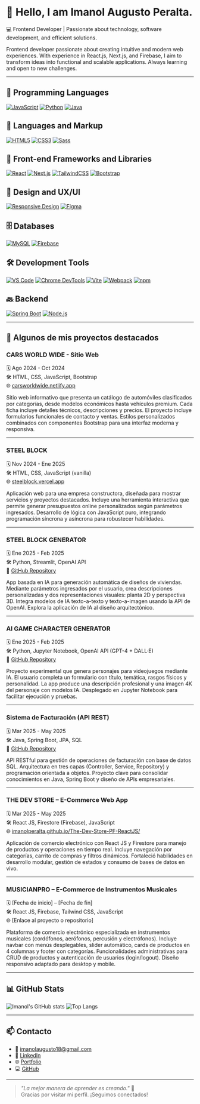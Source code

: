 # 👋 Hello, I am Imanol Augusto Peralta.

💻 Frontend Developer | Passionate about technology, software development, and efficient solutions.

Frontend developer passionate about creating intuitive and modern web experiences. With experience in React.js, Next.js, and Firebase, I aim to transform ideas into functional and scalable applications. Always learning and open to new challenges.

---

## 🚀 Programming Languages

[![JavaScript](https://img.shields.io/badge/JavaScript-F7DF1E?style=for-the-badge&logo=javascript&logoColor=black)](https://developer.mozilla.org/en-US/docs/Web/JavaScript)
[![Python](https://img.shields.io/badge/Python-3776AB?style=for-the-badge&logo=python&logoColor=white)](https://www.python.org/)
[![Java](https://img.shields.io/badge/Java-007396?style=for-the-badge&logo=java&logoColor=white)](https://www.oracle.com/java/)

## 📝 Languages and Markup

[![HTML5](https://img.shields.io/badge/HTML5-E34F26?style=for-the-badge&logo=html5&logoColor=white)](https://developer.mozilla.org/en-US/docs/Web/HTML)
[![CSS3](https://img.shields.io/badge/CSS3-1572B6?style=for-the-badge&logo=css3&logoColor=white)](https://developer.mozilla.org/en-US/docs/Web/CSS)
[![Sass](https://img.shields.io/badge/Sass-CC6699?style=for-the-badge&logo=sass&logoColor=white)](https://sass-lang.com/)

## 🧩 Front-end Frameworks and Libraries

[![React](https://img.shields.io/badge/React-20232A?style=for-the-badge&logo=react&logoColor=61DAFB)](https://reactjs.org/)
[![Next.js](https://img.shields.io/badge/Next.js-000?style=for-the-badge&logo=nextdotjs&logoColor=white)](https://nextjs.org/)
[![TailwindCSS](https://img.shields.io/badge/Tailwind_CSS-38B2AC?style=for-the-badge&logo=tailwind-css&logoColor=white)](https://tailwindcss.com/)
[![Bootstrap](https://img.shields.io/badge/Bootstrap-563D7C?style=for-the-badge&logo=bootstrap&logoColor=white)](https://getbootstrap.com/)

## 🎨 Design and UX/UI

[![Responsive Design](https://img.shields.io/badge/Responsive_Design-00ADEF?style=for-the-badge&logo=css3&logoColor=white)](https://developer.mozilla.org/en-US/docs/Web/CSS/Media_Queries)
[![Figma](https://img.shields.io/badge/Figma-F24E1E?style=for-the-badge&logo=figma&logoColor=white)](https://www.figma.com/)

## 🗄️ Databases

[![MySQL](https://img.shields.io/badge/MySQL-4479A1?style=for-the-badge&logo=mysql&logoColor=white)](https://www.mysql.com/)
[![Firebase](https://img.shields.io/badge/Firebase-FFCA28?style=for-the-badge&logo=firebase&logoColor=black)](https://firebase.google.com/)

## 🛠️ Development Tools

[![VS Code](https://img.shields.io/badge/VS_Code-007ACC?style=for-the-badge&logo=visual-studio-code&logoColor=white)](https://code.visualstudio.com/)
[![Chrome DevTools](https://img.shields.io/badge/Chrome_DevTools-4285F4?style=for-the-badge&logo=googlechrome&logoColor=white)](https://developer.chrome.com/docs/devtools/)
[![Vite](https://img.shields.io/badge/Vite-646CFF?style=for-the-badge&logo=vite&logoColor=white)](https://vitejs.dev/)
[![Webpack](https://img.shields.io/badge/Webpack-8DD6F9?style=for-the-badge&logo=webpack&logoColor=black)](https://webpack.js.org/)
[![npm](https://img.shields.io/badge/npm-CB3837?style=for-the-badge&logo=npm&logoColor=white)](https://www.npmjs.com/)

## 🔙 Backend

[![Spring Boot](https://img.shields.io/badge/Spring_Boot-6DB33F?style=for-the-badge&logo=springboot&logoColor=white)](https://spring.io/projects/spring-boot)
[![Node.js](https://img.shields.io/badge/Node.js-339933?style=for-the-badge&logo=nodedotjs&logoColor=white)](https://nodejs.org/)


---

## 📂 Algunos de mis proyectos destacados

### **CARS WORLD WIDE - Sitio Web**  
🗓️ Ago 2024 - Oct 2024  
🛠️ HTML, CSS, JavaScript, Bootstrap  
🌐 [carsworldwide.netlify.app](https://carsworldwide.netlify.app)  

Sitio web informativo que presenta un catálogo de automóviles clasificados por categorías, desde modelos económicos hasta vehículos premium. Cada ficha incluye detalles técnicos, descripciones y precios. El proyecto incluye formularios funcionales de contacto y ventas. Estilos personalizados combinados con componentes Bootstrap para una interfaz moderna y responsiva.

---

### **STEEL BLOCK**  
🗓️ Nov 2024 - Ene 2025  
🛠️ HTML, CSS, JavaScript (vanilla)  
🌐 [steelblock.vercel.app](https://steelblock.vercel.app)  

Aplicación web para una empresa constructora, diseñada para mostrar servicios y proyectos destacados. Incluye una herramienta interactiva que permite generar presupuestos online personalizados según parámetros ingresados. Desarrollo de lógica con JavaScript puro, integrando programación síncrona y asíncrona para robustecer habilidades.

---

### **STEEL BLOCK GENERATOR**  
🗓️ Ene 2025 - Feb 2025  
🛠️ Python, Streamlit, OpenAI API  
📂 [GitHub Repository](https://github.com/ImanolPeralta/Steel-Block-Generator-)  

App basada en IA para generación automática de diseños de viviendas. Mediante parámetros ingresados por el usuario, crea descripciones personalizadas y dos representaciones visuales: planta 2D y perspectiva 3D. Integra modelos de IA texto-a-texto y texto-a-imagen usando la API de OpenAI. Explora la aplicación de IA al diseño arquitectónico.

---

### **AI GAME CHARACTER GENERATOR**  
🗓️ Ene 2025 - Feb 2025  
🛠️ Python, Jupyter Notebook, OpenAI API (GPT-4 + DALL·E)  
📂 [GitHub Repository](https://github.com/ImanolPeralta/Generador-de-Personajes-para-Ubisoft)  

Proyecto experimental que genera personajes para videojuegos mediante IA. El usuario completa un formulario con título, temática, rasgos físicos y personalidad. La app produce una descripción profesional y una imagen 4K del personaje con modelos IA. Desplegado en Jupyter Notebook para facilitar ejecución y pruebas.

---

### **Sistema de Facturación (API REST)**  
🗓️ Mar 2025 - May 2025  
🛠️ Java, Spring Boot, JPA, SQL  
📂 [GitHub Repository](https://github.com/ImanolPeralta/Facturacion-Entrega-Proyecto-Final-Peralta)  

API RESTful para gestión de operaciones de facturación con base de datos SQL. Arquitectura en tres capas (Controller, Service, Repository) y programación orientada a objetos. Proyecto clave para consolidar conocimientos en Java, Spring Boot y diseño de APIs empresariales.

---

### **THE DEV STORE – E-Commerce Web App**  
🗓️ Mar 2025 - May 2025  
🛠️ React JS, Firestore (Firebase), JavaScript  
🌐 [imanolperalta.github.io/The-Dev-Store-PF-ReactJS/](https://imanolperalta.github.io/The-Dev-Store-PF-ReactJS/)  

Aplicación de comercio electrónico con React JS y Firestore para manejo de productos y operaciones en tiempo real. Incluye navegación por categorías, carrito de compras y filtros dinámicos. Fortaleció habilidades en desarrollo modular, gestión de estados y consumo de bases de datos en vivo.

---

### **MUSICIANPRO – E-Commerce de Instrumentos Musicales**  
🗓️ [Fecha de inicio] – [Fecha de fin]  
🛠️ React JS, Firebase, Tailwind CSS, JavaScript  
🌐 [Enlace al proyecto o repositorio]  

Plataforma de comercio electrónico especializada en instrumentos musicales (cordófonos, aerófonos, percusión y electrófonos). Incluye navbar con menús desplegables, slider automático, cards de productos en 4 columnas y footer con categorías. Funcionalidades administrativas para CRUD de productos y autenticación de usuarios (login/logout). Diseño responsivo adaptado para desktop y mobile.

---

## 📊 GitHub Stats

![Imanol's GitHub stats](https://github-readme-stats.vercel.app/api?username=ImanolPeralta&show_icons=true&theme=tokyonight)
![Top Langs](https://github-readme-stats.vercel.app/api/top-langs/?username=ImanolPeralta&layout=compact&theme=tokyonight)

---

## 📫 Contacto

- 📧 imanolaugusto18@gmail.com  
- 💼 [LinkedIn](https://www.linkedin.com/in/imanol-augusto-peralta)  
- 🌐 [Portfolio](https://imanolperalta.github.io)  
- 💻 [GitHub](https://github.com/ImanolPeralta)

---

> _"La mejor manera de aprender es creando."_ 🚀  
Gracias por visitar mi perfil. ¡Seguimos conectados!
